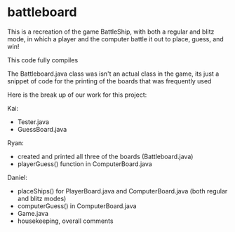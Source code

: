 # battleboard
This is a recreation of the game BattleShip, with both a regular and blitz mode, in which a player and the computer battle it out to place, guess, and win!

This code fully compiles

The Battleboard.java class was isn't an actual class in the game, its just a snippet of code for the printing of the boards that was frequently used

Here is the break up of our work for this project:

Kai:
- Tester.java
- GuessBoard.java


Ryan: 
- created and printed all three of the boards (Battleboard.java)
- playerGuess() function in ComputerBoard.java


Daniel: 
- placeShips() for PlayerBoard.java and ComputerBoard.java (both regular and blitz modes)
- computerGuess() in ComputerBoard.java
- Game.java
- housekeeping, overall comments


